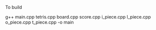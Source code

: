 To build 

g++ main.cpp tetris.cpp board.cpp score.cpp i_piece.cpp l_piece.cpp o_piece.cpp t_piece.cpp -o main